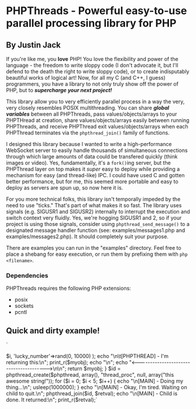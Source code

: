 # PHPThreads - Powerful easy-to-use parallel processing library for PHP
## By Justin Jack

If you're like me, you **love** PHP!  You love the flexibility and power of the language - the freedom to write sloppy code (I don't advocate it, but I'll defend to the death the right to write sloppy code), or to create indisputably beautiful works of logical art!  Now, for all my C (and C++, I guess) programmers, you have a library to not only truly show off the power of PHP, but to ***supercharge your next project!***

This library allow you to very efficiently parallel process in a way the very, very closely resembles POSIX multithreading.  You can share ***global variables*** between all PHPThreads, pass values/objects/arrays to your PHPTHread at creation, share values/objects/arrays easily between running PHPThreads, and receive PHPThread exit values/objects/arrays when each PHPThread terminates via the `phpthread_join()` family of functions.

I designed this library because I wanted to write a high-performance WebSocket server to easily handle thousands of simultaneous connections through which large amounts of data could be transfered quickly (think images or video).  Yes, fundamentally, it's a `fork()`ing server, but the PHPThread layer on top makes it *super* easy to deploy while providing a mechanism for easy (and thread-like) IPC.  I could have used C and gotten better performance, but for me, this seemed more portable and easy to deploy as servers are spun up, so now here it is.

For you more technical folks, this library isn't temporally impeded by the need to use "ticks."  That's part of what makes it so fast.  The library uses signals (e.g. SIGUSR1 and SIGUSR2) internally to interrupt the execution and switch context very fluidly.  Yes, we're hogging SIGUSR1 and 2, so if your project is using those signals, consider using `phpthread_send_message()` to a designated message handler function (see: examples/messages1.php and examples/messages2.php).  It should completely suit your purpose.

There are examples you can run in the "examples" directory.  Feel free to place a shebang for easy execution, or run them by prefixing them with `php <filename>`.

### Dependencies
PHPThreads requires the following PHP extensions:
- posix
- sockets
- pcntl

## Quick and dirty example!
`
<?php 
require_once '../lib/phpthread.php'; /* Use correct path! */

function thread_proc(   $thread, 
                        $param)
{
    echo "\n\t[PHPTHREAD] - I've started and have a param: \"" . print_r($param, true) . "\"!\n";
    for ($i = 0; $i < 15; $i++) {
        usleep(1000000);
        echo "\t[PHPTHREAD] - Tick!\n";
    }
    $myobj = (object)array(
        'seconds_alive'=>$i,
        'lucky_number'=>rand(0, 10000)
    );

    echo "\n\t[PHPTHREAD] - I'm returning this:\n";
    print_r($myobj);
    echo "\n";
    echo "<--------------------------------------->\n\n";
    return $myobj;
}


$id = phpthread_create($phpthread, array(), "thread_proc", null, array("this awesome string!"));

for ($i = 0; $i < 5; $i++) {
    echo "\n[MAIN] - Doing my thing...\n";
    usleep(1000000);
}

echo "\n[MAIN] - Okay, I'm tired.  Waiting on child to quit.\n";
phpthread_join($id, $retval);
echo "\n[MAIN] - Child is done.  It returned:\n";
print_r($retval);`
